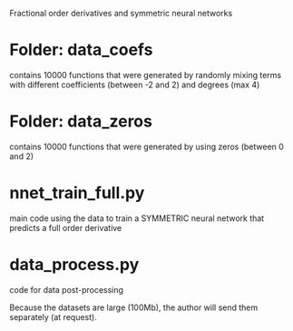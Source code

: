 Fractional order derivatives and symmetric neural networks

# Folder: data_coefs 
contains 10000 functions that were generated by randomly mixing terms with different coefficients (between -2 and 2) and degrees (max 4)

# Folder: data_zeros 
contains 10000 functions that were generated by using zeros (between 0 and 2)

# nnet_train_full.py 
main code using the data to train a SYMMETRIC neural network that predicts a full order derivative

# data_process.py
code for data post-processing

Because the datasets are large (100Mb), the author will send them separately (at request).
